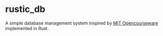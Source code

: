 # rustic_db
A simple database management system inspired by [MIT Opencourseware](https://ocw.mit.edu/courses/6-830-database-systems-fall-2010/) implemented in Rust.
